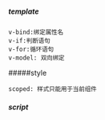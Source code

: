 ##### template
```` 
v-bind:绑定属性名
v-if:判断语句
v-for:循环语句
v-model: 双向绑定
````

#####style

```` 
scoped: 样式只能用于当前组件
````

##### script